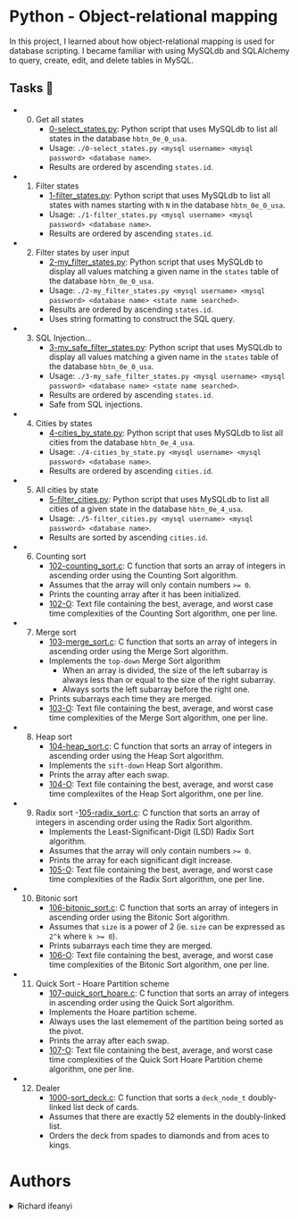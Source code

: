
# Python - Object-relational mapping

In this project, I learned about how object-relational mapping is used for database scripting. I became familiar with using MySQLdb and SQLAlchemy to query, create, edit, and delete tables in MySQL.


## Tasks 📃
- 0. Get all states
     - [0-select_states.py](https://github.com/richard-1257/alx-higher_level_programming/blob/master/0x0F-python-object_relational_mapping/0-select_states.py):  Python script that uses MySQLdb to list all states in the database `hbtn_0e_0_usa`.
     - Usage: `./0-select_states.py <mysql username> <mysql password> <database name>`.
     - Results are ordered by ascending `states.id`.
     
- 1. Filter states
     - [1-filter_states.py](https://github.com/richard-1257/alx-higher_level_programming/blob/master/0x0F-python-object_relational_mapping/1-filter_states.py): Python script that uses MySQLdb to list all states with names starting with `N` in the database `hbtn_0e_0_usa`.
     - Usage: `./1-filter_states.py <mysql username> <mysql password> <database name>`.
     - Results are ordered by ascending `states.id`.
     
- 2. Filter states by user input
     - [2-my_filter_states.py](https://github.com/richard-1257/alx-higher_level_programming/blob/master/0x0F-python-object_relational_mapping/2-my_filter_states.py): Python script that uses MySQLdb to display all values matching a given name in the `states` table of the database `hbtn_0e_0_usa`.
     - Usage: `./2-my_filter_states.py <mysql username> <mysql password> <database name> <state name searched>`.
     - Results are ordered by ascending `states.id`.
     - Uses string formatting to construct the SQL query.

- 3. SQL Injection...
     - [3-my_safe_filter_states.py](https://github.com/richard-1257/alx-higher_level_programming/blob/master/0x0F-python-object_relational_mapping/3-my_safe_filter_states.py): Python script that uses MySQLdb to display all values matching a given name in the `states` table of the database `hbtn_0e_0_usa`.
     - Usage: `./3-my_safe_filter_states.py <mysql username> <mysql password> <database name> <state name searched>`.
     - Results are ordered by ascending `states.id`.
     - Safe from SQL injections.

- 4. Cities by states
     - [4-cities_by_state.py](https://github.com/richard-1257/alx-higher_level_programming/blob/master/0x0F-python-object_relational_mapping/4-cities_by_state.py): Python script that uses MySQLdb to list all cities from the database `hbtn_0e_4_usa`.
     - Usage: `./4-cities_by_state.py <mysql username> <mysql password> <database name>`.
     - Results are ordered by ascending `cities.id`.
     
- 5. All cities by state
     - [5-filter_cities.py](https://github.com/richard-1257/alx-higher_level_programming/blob/master/0x0F-python-object_relational_mapping/5-filter_cities.py): Python script that uses MySQLdb to list all cities of a given state in the database `hbtn_0e_4_usa`.
     - Usage: `./5-filter_cities.py <mysql username> <mysql password> <database name>`.
     - Results are sorted by ascending `cities.id`.
     
- 6. Counting sort
     - [102-counting_sort.c](https://github.com/richard-1257/sorting_algorithms/blob/master/102-counting_sort.c): C function that sorts an array of integers in ascending order using the Counting Sort algorithm.
     - Assumes that the array will only contain numbers `>= 0`.
     - Prints the counting array after it has been initialized.
     - [102-O](https://github.com/richard-1257/sorting_algorithms/blob/master/102-O): Text file containing the best, average, and worst case time complexities of the Counting Sort algorithm, one per line.
     
- 7. Merge sort
     - [103-merge_sort.c](https://github.com/richard-1257/sorting_algorithms/blob/master/103-merge_sort.c): C function that sorts an array of integers in ascending order using the Merge Sort algorithm.
     - Implements the `top-down` Merge Sort algorithm
         - When an array is divided, the size of the left subarray is always less than or equal to the size of the right subarray.
         - Always sorts the left subarray before the right one.
     - Prints subarrays each time they are merged.
     - [103-O](https://github.com/richard-1257/sorting_algorithms/blob/master/103-O): Text file containing the best, average, and worst case time complexities of the Merge Sort algorithm, one per line.

- 8. Heap sort
     - [104-heap_sort.c](https://github.com/richard-1257/sorting_algorithms/blob/master/104-heap_sort.c): C function that sorts an array of integers in ascending order using the Heap Sort algorithm.
     - Implements the `sift-down` Heap Sort algorithm.
     - Prints the array after each swap.
     - [104-O](https://github.com/richard-1257/sorting_algorithms/blob/master/104-O): Text file containing the best, average, and worst case time complexiites of the Heap Sort algorithm, one per line.
     
- 9. Radix sort
     -[105-radix_sort.c](https://github.com/richard-1257/sorting_algorithms/blob/master/105-radix_sort.c): C function that sorts an array of integers in ascending order using the Radix Sort algorithm.
     - Implements the Least-Significant-Digit (LSD) Radix Sort algorithm.
     - Assumes that the array will only contain numbers `>= 0`.
     - Prints the array for each significant digit increase.
     - [105-O](https://github.com/richard-1257/sorting_algorithms/blob/master/105-O): Text file containing the best, average, and worst case time complexities of the Radix Sort algorithm, one per line.
     
- 10. Bitonic sort
      - [106-bitonic_sort.c](https://github.com/richard-1257/sorting_algorithms/blob/master/106-bitonic_sort.c):  C function that sorts an array of integers in ascending order using the Bitonic Sort algorithm.
      - Assumes that `size` is a power of 2 (ie. `size` can be expressed as `2^k` where `k >= 0`).
      - Prints subarrays each time they are merged.
      - [106-O](https://github.com/richard-1257/sorting_algorithms/blob/master/106-O): Text file containing the best, average, and worst case time complexities of the Bitonic Sort algorithm, one per line.
      
- 11. Quick Sort - Hoare Partition scheme
      - [107-quick_sort_hoare.c](https://github.com/richard-1257/sorting_algorithms/blob/master/107-quick_sort_hoare.c): C function that sorts an array of integers in ascending order using the Quick Sort algorithm.
      - Implements the Hoare partition scheme.
      - Always uses the last elemement of the partition being sorted as the pivot.
      - Prints the array after each swap.
      - [107-O](https://github.com/richard-1257/sorting_algorithms/blob/master/107-O): Text file containing the best, average, and worst case time complexities of the Quick Sort Hoare Partition cheme algorithm, one per line.
      
- 12. Dealer
      - [1000-sort_deck.c](https://github.com/richard-1257/sorting_algorithms/blob/master/1000-sort_deck.c): C function that sorts a `deck_node_t` doubly-linked list deck of cards.
      - Assumes that there are exactly 52 elements in the doubly-linked list.
      - Orders the deck from spades to diamonds and from aces to kings.
      
# Authors
<details><summary>Richard ifeanyi</summary>
